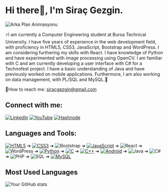 # Hi there👋, I'm Siraç Gezgin.

![Arka Plan Animasyonu](https://media.giphy.com/media/l3vR85PnGsBwu1PFK/giphy.gif)

⚡I am currently a Computer Engineering student at Bursa Technical University. 
I have five years of experience in the web development field, with proficiency in HTML5, CSS3, JavaScript, Bootstrap and WordPress. I am considering furthering my skills with React.
I have knowledge of Python and have experimented with image processing using OpenCV. 
I am familiar with C and am currently developing a user interface with C# for a Technofest project. 
I have a basic understanding of Java and have previously worked on mobile applications. 
Furthermore, I am also working on data management, with PL/SQL and MySQL.📝

💬How to reach me: siracgezgin@gmail.com

## Connect with me:
[![LinkedIn](https://img.shields.io/badge/LinkedIn-@siracgezgin-blue)](https://linkedin.com/in/siracgezgin)
[![YouTube](https://img.shields.io/badge/YouTube-@SiracGezgin-red)](https://www.youtube.com/@siracgezgin)
[![Hashnode](https://img.shields.io/badge/Instagram-@siracgzgn-purple)](https://www.instagram.com/siracgzgn/)

## Languages and Tools:
[![HTML5](https://img.shields.io/badge/HTML5-E34F26?style=for-the-badge&logo=html5&logoColor=white)](https://developer.mozilla.org/en-US/docs/Web/HTML) ➔
[![CSS3](https://img.shields.io/badge/CSS3-1572B6?style=for-the-badge&logo=css3&logoColor=white)](https://developer.mozilla.org/en-US/docs/Web/CSS) ➔
![Bootstrap](https://img.shields.io/badge/Bootstrap-563D7C?style=for-the-badge&logo=bootstrap&logoColor=white) ➔
[![JavaScript](https://img.shields.io/badge/JavaScript-F7DF1E?style=for-the-badge&logo=javascript&logoColor=black)](https://www.javascript.com/) ➔
![React](https://img.shields.io/badge/React-20232A?style=for-the-badge&logo=react&logoColor=61DAFB) ➔
![WordPress](https://img.shields.io/badge/WordPress-21759B?style=for-the-badge&logo=wordpress&logoColor=white) ➔
[![Python](https://img.shields.io/badge/Python-3776AB?style=for-the-badge&logo=python&logoColor=white)](https://www.python.org/) ➔
[![C](https://img.shields.io/badge/C-00599C?style=for-the-badge&logo=c&logoColor=white)](https://www.cprogramming.com/) ➔
[![C++](https://img.shields.io/badge/C++-00599C?style=for-the-badge&logo=cplusplus&logoColor=white)](https://www.cplusplus.com/) ➔
[![Android](https://img.shields.io/badge/Android-3DDC84?style=for-the-badge&logo=android&logoColor=white)](https://developer.android.com/) ➔
![Java](https://img.shields.io/badge/Java-ED8B00?style=for-the-badge&logo=java&logoColor=white) ➔
![C#](https://img.shields.io/badge/C%23-239120?style=for-the-badge&logo=c-sharp&logoColor=white) ➔
![PHP](https://img.shields.io/badge/PHP-777BB4?style=for-the-badge&logo=php&logoColor=white) ➔
![SQL](https://img.shields.io/badge/SQL-4479A1?style=for-the-badge&logo=sql&logoColor=white) ➔
[![MySQL](https://img.shields.io/badge/MySQL-4479A1?style=for-the-badge&logo=mysql&logoColor=white)](https://www.mysql.com/)


## Most Used Languages
![Your GitHub stats](https://github-readme-stats.vercel.app/api/top-langs/?username=yourusername&layout=compact&theme=dark)
